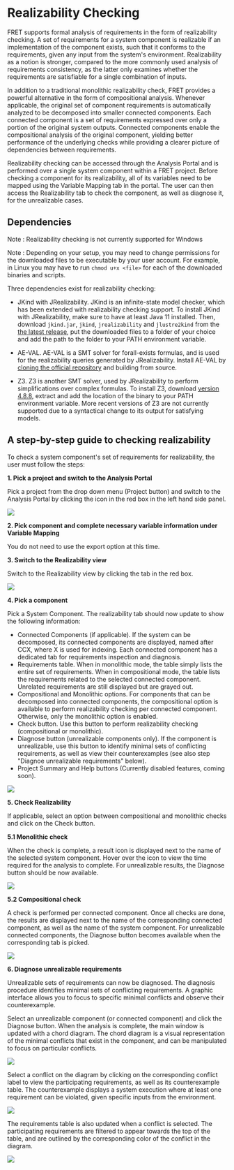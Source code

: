 # Realizability Checking

FRET supports formal analysis of requirements in the form of realizability checking. A set of requirements for a system component is realizable if an implementation of the component exists, such that it conforms to the requirements, given any input from the system's environment. Realizability as a notion is stronger, compared to the more commonly used analysis of requirements consistency, as the latter only examines whether the requirements are satisfiable for a single combination of inputs.

In addition to a traditional monolithic realizability check, FRET provides a powerful alternative in the form of compositional analysis. Whenever applicable, the original set of component requirements is automatically analyzed to be decomposed into smaller connected components. Each connected component is a set of requirements expressed over only a portion of the original system outputs. Connected components enable the compositional analysis of the original component, yielding better performance of the underlying checks while providing a clearer picture of dependencies between requirements.

Realizability checking can be accessed through the Analysis Portal and is performed over a single system component within a FRET project. Before checking a component for its realizability, all of its variables need to be mapped using the Variable Mapping tab in the portal. The user can then access the Realizability tab to check the component, as well as diagnose it, for the unrealizable cases.

## Dependencies

Note : Realizability checking is not currently supported for Windows

Note : Depending on your setup, you may need to change permissions for the downloaded files to be executable by your user account. For example, in Linux you may have to run `chmod u+x <file>` for each of the downloaded binaries and scripts.

Three dependencies exist for realizability checking:

* JKind with JRealizability. JKind is an infinite-state model checker, which has been extended with realizability checking support. To install JKind with JRealizability, make sure to have at least Java 11 installed. Then, download `jkind.jar`, `jkind`, `jrealizability` and `jlustre2kind` from the [the latest release](https://github.com/andrewkatis/jkind-1/releases/latest), put the downloaded files to a folder of your choice and add the path to the folder to your PATH environment variable.

* AE-VAL. AE-VAL is a SMT solver for forall-exists formulas, and is used for the realizability queries generated by JRealizability. Install AE-VAL by [cloning the official repository](https://github.com/grigoryfedyukovich/aeval) and building from source.

* Z3. Z3 is another SMT solver, used by JRealizability to perform simplifications over complex formulas. To install Z3, download [version 4.8.8](https://github.com/Z3Prover/z3/releases/tag/z3-4.8.8), extract and add the location of the binary to your PATH environment variable. More recent versions of Z3 are not currently supported due to a syntactical change to its output for satisfying models.

## A step-by-step guide to checking realizability

To check a system component's set of requirements for realizability, the user must follow the steps:

**1. Pick a project and switch to the Analysis Portal**

Pick a project from the drop down menu (Project button) and switch to the Analysis Portal by clicking the icon in the red box in the left hand side panel.

<img src="../screen_shots/AnalysisPortal.png">

**2. Pick component and complete necessary variable information under Variable Mapping**

You do not need to use the export option at this time.

**3. Switch to the Realizability view**

Switch to the Realizability view by clicking the tab in the red box.

<img src="../screen_shots/VariableMappingRealizability.png">

**4. Pick a component**

Pick a System Component. The realizability tab should now update to show the following information:

* Connected Components (if applicable). If the system can be decomposed, its connected components are displayed, named after CCX, where X is used for indexing. Each connected component has a dedicated tab for requirements inspection and diagnosis.
* Requirements table. When in monolithic mode, the table simply lists the entire set of requirements. When in compositional mode, the table lists the requirements related to the selected connected component. Unrelated requirements are still displayed but are grayed out.
* Compositional and Monolithic options. For components that can be decomposed into connected components, the compositional option is available to perform realizability checking per connected component. Otherwise, only the monolithic option is enabled.
* Check button. Use this button to perform realizability checking (compositional or monolithic).
* Diagnose button (unrealizable components only). If the component is unrealizable, use this button to identify minimal sets of conflicting requirements, as well as view their counterexamples (see also step "Diagnoe unrealizable requirements" below).
* Project Summary and Help buttons (Currently disabled features, coming soon).

<img src="../screen_shots/Realizability.png">

**5. Check Realizability**

If applicable, select an option between compositional and monolithic checks and click on the Check button.

**5.1 Monolithic check**

When the check is complete, a result icon is displayed next to the name of the selected system component. Hover over the icon to view the time required for the analysis to complete. For unrealizable results, the Diagnose button should be now available.

<img src="../screen_shots/RealizabilityMonolithic.png">


**5.2 Compositional check**

A check is performed per connected component. Once all checks are done, the results are displayed next to the name of the corresponding connected component, as well as the name of the system component. For unrealizable connected components, the Diagnose button becomes available when the corresponding tab is picked.

<img src="../screen_shots/RealizabilityCompositional.png">

**6. Diagnose unrealizable requirements**

Unrealizable sets of requirements can now be diagnosed. The diagnosis procedure identifies minimal sets of conflicting requirements. A graphic interface allows you to focus to specific minimal conflicts and observe their counterexample.

Select an unrealizable component (or connected component) and click the Diagnose button. When the analysis is complete, the main window is updated with a chord diagram. The chord diagram is a visual representation of the minimal conflicts that exist in the component, and can be manipulated to focus on particular conflicts.

<img src="../screen_shots/ChordDiagram.png">

Select a conflict on the diagram by clicking on the corresponding conflict label to view the participating requirements, as well as its counterexample table. The counterexample displays a system execution where at least one requirement can be violated, given specific inputs from the environment.

<img src="../screen_shots/ChordDiagramConflict.png">

The requirements table is also updated when a conflict is selected. The participating requirements are filtered to appear towards the top of the table, and are outlined by the corresponding color of the conflict in the diagram.

<img src="../screen_shots/ChordDiagramRequirements.png">

